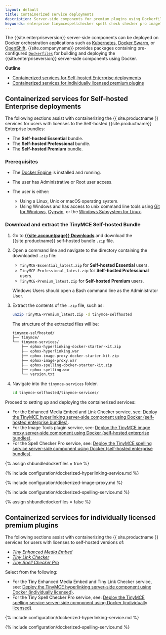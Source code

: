 ```yaml
---
layout: default
title: Containerized service deployments
description: Server-side components for premium plugins using Dockerfiles
keywords: enterprise tinymcespellchecker spell check checker pro imagetools server
---
```


The {{site.enterpriseversion}} server-side components can be deployed on Docker orchestration applications such as [Kubernetes](https://kubernetes.io/), [Docker Swarm](https://docs.docker.com/engine/swarm/), or [OpenShift](https://www.openshift.com/). {{site.companyname}} provides packages containing pre-configured [`Dockerfiles`](https://docs.docker.com/engine/reference/builder/) for building and deploying the {{site.enterpriseversion}} server-side components using Docker.

**Outline**

- [Containerized services for Self-hosted Enterprise deployments](#containerizedservicesforself-hostedenterprisedeployments)
- [Containerized services for individually licensed premium plugins](#containerizedservicesforindividuallylicensedpremiumplugins)

## Containerized services for Self-hosted Enterprise deployments

The following sections assist with containerizing the {{ site.productname }} services for users with licenses to the Self-hosted {{site.productname}} Enterprise bundles:

- The **Self-hosted Essential** bundle.
- The **Self-hosted Professional** bundle.
- The **Self-hosted Premium** bundle.

### Prerequisites

* The [Docker Engine](https://docs.docker.com/engine/docker-overview/) is installed and running.
* The user has Administrative or Root user access.
* The user is either:

  * Using a Linux, Unix or macOS operating system.
  * Using Windows and has access to unix command line tools using [Git for Windows](https://gitforwindows.org/), [Cygwin](https://www.cygwin.com/), or the [Windows Subsystem for Linux](https://docs.microsoft.com/en-us/windows/wsl/install-win10).

### Download and extract the TinyMCE Self-hosted Bundle

1. Go to **[{{site.accountpage}} Downloads]({{site.download-enterprise}})** and download the {{site.productname}} self-hosted bundle `.zip` file.
2. Open a command line and navigate to the directory containing the downloaded `.zip` file:

    - `TinyMCE-Essential_latest.zip` for **Self-hosted Essential** users.
    - `TinyMCE-Professional_latest.zip` for **Self-hosted Professional** users.
    - `TinyMCE-Premium_latest.zip` for **Self-hosted Premium** users.

    Windows Users should open a Bash command line as the Administrator User.

3. Extract the contents of the `.zip` file, such as:

    ```sh
    unzip TinyMCE-Premium_latest.zip -d tinymce-selfhosted
    ```

    The structure of the extracted files will be:

    ```sh
    tinymce-selfhosted/
    ├── tinymce/
    └── tinymce-services/
        ├── ephox-hyperlinking-docker-starter-kit.zip
        ├── ephox-hyperlinking.war
        ├── ephox-image-proxy-docker-starter-kit.zip
        ├── ephox-image-proxy.war
        ├── ephox-spelling-docker-starter-kit.zip
        ├── ephox-spelling.war
        └── version.txt
    ```

4. Navigate into the `tinymce-services` folder.

    ```sh
    cd tinymce-selfhosted/tinymce-services/
    ```

Proceed to setting up and deploying the containerized services:

- For the Enhanced Media Embed and Link Checker service, see: [Deploy the TinyMCE hyperlinking server-side component using Docker (self-hosted enterprise bundles)](#deploythetinymcehyperlinkingserver-sidecomponentusingdockerself-hostedenterprisebundles).
- For the Image Tools plugin service, see: [Deploy the TinyMCE image proxy server-side component using Docker (self-hosted enterprise bundles)](#deploythetinymceimageproxyserver-sidecomponentusingdockerself-hostedenterprisebundles).
- For the Spell Checker Pro service, see: [Deploy the TinyMCE spelling service server-side component using Docker (self-hosted enterprise bundles)](#deploythetinymcespellingserviceserver-sidecomponentusingdockerself-hostedenterprisebundles).

{% assign shbundledockerfiles = true %}

{% include configuration/dockerized-hyperlinking-service.md %}

{% include configuration/dockerized-image-proxy.md %}

{% include configuration/dockerized-spelling-service.md %}

{% assign shbundledockerfiles = false %}

## Containerized services for individually licensed premium plugins

The following sections assist with containerizing the {{ site.productname }} services for users with licenses to self-hosted versions of:

* [_Tiny Enhanced Media Embed_](https://apps.tiny.cloud/products/enhanced-media-embed/)
* [_Tiny Link Checker_](https://apps.tiny.cloud/products/link-checker/)
* [_Tiny Spell Checker Pro_](https://apps.tiny.cloud/products/spell-checker-pro/)

Select from the following:

- For the Tiny Enhanced Media Embed and Tiny Link Checker service, see: [Deploy the TinyMCE hyperlinking server-side component using Docker (individually licensed)](#deploythetinymcehyperlinkingserver-sidecomponentusingdockerindividuallylicensed).
- For the Tiny Spell Checker Pro service, see: [Deploy the TinyMCE spelling service server-side component using Docker (individually licensed)](#deploythetinymcespellingserviceserver-sidecomponentusingdockerindividuallylicensed).

{% include configuration/dockerized-hyperlinking-service.md %}

{% include configuration/dockerized-spelling-service.md %}
